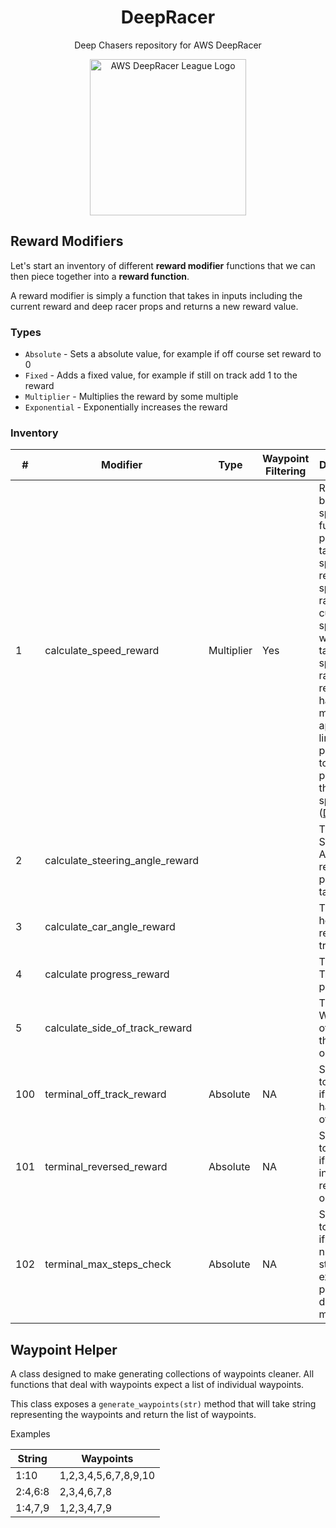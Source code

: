 <div align="center">
    <h1>DeepRacer</h1>
    <p>Deep Chasers repository for AWS DeepRacer</p>
    <img src="https://d1.awsstatic.com/deepracer/DRL%20Logo%20web%20500px.2b6ea0add11b4cf83314b39d3d7d6ab63d7fdff9.png" alt="AWS DeepRacer League Logo" width="250">
</div>

## Reward Modifiers

Let's start an inventory of different **reward modifier** functions that we can then piece together into a **reward function**.

A reward modifier is simply a function that takes in inputs including the current reward and deep racer props and returns a new reward value.

### Types

* `Absolute` - Sets a absolute value, for example if off course set reward to 0
* `Fixed` - Adds a fixed value, for example if still on track add 1 to the reward
* `Multiplier` - Multiplies the reward by some multiple
* `Exponential` - Exponentially increases the reward 

### Inventory

| #   | Modifier                        | Type       | Waypoint Filtering | Description                                                                                                                                                                                                                                                                                                  |
|-----|---------------------------------|------------|--------------------|--------------------------------------------------------------------------------------------------------------------------------------------------------------------------------------------------------------------------------------------------------------------------------------------------------------|
| 1   | calculate_speed_reward          | Multiplier | Yes                | Rewards based on speed. The function is provided a target speed and rewardable speed range. If the current speed is within target speed +/- range, the reward will have a multiplier applied linearly proportional to the proximity to the target speed. ([Diagram](docs/diagrams/Speed_Reward_Diagram.png)) |
| 2   | calculate_steering_angle_reward |            |                    | TODO Steering Angle relative to predefined target angle                                                                                                                                                                                                                                                      |
| 3   | calculate_car_angle_reward      |            |                    | TODO Car heading relative to track                                                                                                                                                                                                                                                                           |
| 4   | calculate progress_reward       |            |                    | TODO Track progress                                                                                                                                                                                                                                                                                          |
| 5   | calculate_side_of_track_reward  |            |                    | TODO Which third of the track the car is on                                                                                                                                                                                                                                                                  |
| 100 | terminal_off_track_reward       | Absolute   | NA                 | Set reward to low value if the car has driven off track                                                                                                                                                                                                                                                      |
| 101 | terminal_reversed_reward        | Absolute   | NA                 | Set reward to low value if the car is in a reversed orientation                                                                                                                                                                                                                                              |
| 102 | terminal_max_steps_check        | Absolute   | NA                 | Set reward to low value if the number of steps has exceeded a pre-defined maximum                                                                                                                                                                                                                            |

## Waypoint Helper

A class designed to make generating collections of waypoints cleaner. All functions that deal with waypoints expect a list of individual waypoints. 

This class exposes a `generate_waypoints(str)` method that will take string representing the waypoints and return the list of waypoints.

Examples

| String    | Waypoints            |
|-----------|----------------------|
| 1:10      | 1,2,3,4,5,6,7,8,9,10 |
| 2:4,6:8   | 2,3,4,6,7,8          |
| 1:4,7,9   | 1,2,3,4,7,9          |
